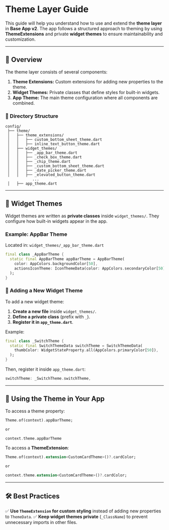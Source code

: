 # Theme Layer Guide

This guide will help you understand how to use and extend the **theme layer** in **Base App v2**. The app follows a structured approach to theming by using **ThemeExtensions** and private **widget themes** to ensure maintainability and customization.

---

## 📌 Overview

The theme layer consists of several components:

1. **Theme Extensions:** Custom extensions for adding new properties to the theme.
2. **Widget Themes:** Private classes that define styles for built-in widgets.
3. **App Theme:** The main theme configuration where all components are combined.

### 📁 Directory Structure

```
config/
 ├── theme/
 │   ├── theme_extensions/
 │   │   ├── custom_bottom_sheet_theme.dart
 │   │   ├── inline_text_button_theme.dart
 │   ├── widget_themes/
 │   │   ├── _app_bar_theme.dart
 │   │   ├── _check_box_theme.dart
 │   │   ├── _chip_theme.dart
 │   │   ├── _custom_bottom_sheet_theme.dart
 │   │   ├── _date_picker_theme.dart
 │   │   ├── _elevated_button_theme.dart
            ...
 │   ├── app_theme.dart
```

---

## 🎨 Widget Themes

Widget themes are written as **private classes** inside `widget_themes/`. They configure how built-in widgets appear in the app.

### Example: AppBar Theme

Located in: `widget_themes/_app_bar_theme.dart`

```dart
final class _AppBarTheme {
  static final AppBarTheme appBarTheme = AppBarTheme(
    color: AppColors.backgroundColor[50],
    actionsIconTheme: IconThemeData(color: AppColors.secondaryColor[50]),
  );
}
```

### 📌 Adding a New Widget Theme

To add a new widget theme:

1. **Create a new file** inside `widget_themes/`.
2. **Define a private class** (prefix with `_`).
3. **Register it in `app_theme.dart`**.

Example:

```dart
final class _SwitchTheme {
  static final SwitchThemeData switchTheme = SwitchThemeData(
    thumbColor: WidgetStateProperty.all(AppColors.primaryColor[50]),
  );
}
```

Then, register it inside `app_theme.dart`:

```dart
switchTheme: _SwitchTheme.switchTheme,
```

---

## 🌟 Using the Theme in Your App

To access a theme property:

```dart
Theme.of(context).appBarTheme;

or

context.theme.appBarTheme
```

To access a **ThemeExtension**:

```dart
Theme.of(context).extension<CustomCardTheme>()?.cardColor;

or

context.theme.extension<CustomCardTheme>()?.cardColor;
```

---

## 🛠 Best Practices

✅ **Use `ThemeExtension` for custom styling** instead of adding new properties to `ThemeData`.
✅ **Keep widget themes private** (`_ClassName`) to prevent unnecessary imports in other files.
